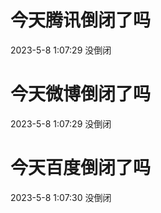 # 今天腾讯倒闭了吗

2023-5-8 1:07:29 没倒闭

# 今天微博倒闭了吗

2023-5-8 1:07:29 没倒闭

# 今天百度倒闭了吗

2023-5-8 1:07:30 没倒闭

